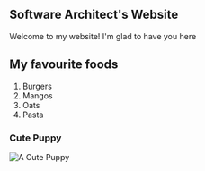 ## Software Architect's Website

Welcome to my website! I'm glad to have you here

## My favourite foods

1. Burgers
2. Mangos
3. Oats
4. Pasta

### Cute Puppy

![A Cute Puppy](https://user-images.githubusercontent.com/87909954/126876744-421cac71-c0c1-4722-8fce-9501cbe5d870.png)

